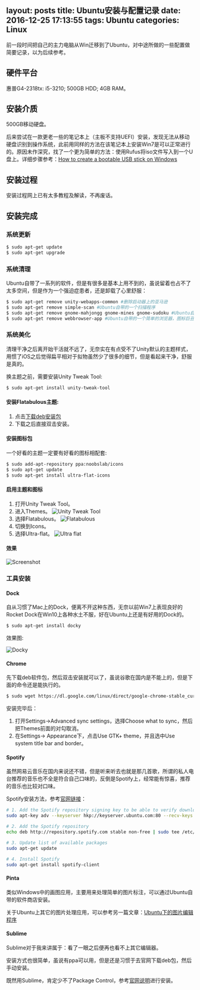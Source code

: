 layout: posts
title: Ubuntu安装与配置记录
date: 2016-12-25 17:13:55
tags: Ubuntu
categories: Linux
---

前一段时间把自己的主力电脑从Win迁移到了Ubuntu，对中途所做的一些配置做简要记录，以为后续参考。

## 硬件平台

惠普G4-2318tx: i5-3210; 500GB HDD; 4GB RAM。

## 安装介质

500GB移动硬盘。

后来尝试在一款更老一些的笔记本上（主板不支持UEFI）安装，发现无法从移动硬盘识别到操作系统，此前用同样的方法在该笔记本上安装Win7是可以正常进行的。原因未作深究，找了一个更为简单的方法：使用Rufus将iso文件写入到一个U盘上。详细步骤参考：[How to create a bootable USB stick on Windows](https://www.ubuntu.com/download/desktop/create-a-usb-stick-on-windows)

## 安装过程

安装过程网上已有太多教程及解读，不再废话。

## 安装完成

### 系统更新

```bash
$ sudo apt-get update
$ sudo apt-get upgrade
```

### 系统清理

Ubuntu自带了一系列的软件，但是有很多是基本上用不到的，虽说留着也占不了太多空间，但是作为一个强迫症患者，还是卸载了心里舒服：

```bash
$ sudo apt-get remove unity-webapps-common #删除启动器上的亚马逊
$ sudo apt-get remove simple-scan #Ubuntu自带的一个扫描程序
$ sudo apt-get remove gnome-mahjongg gnome-mines gnome-sudoku #Ubuntu自带的一些小游戏
$ sudo apt-get remove webbrowser-app #Ubuntu自带的一个简单的浏览器，图标巨丑，无奈这东西在安装Unity Tweak Tool的同时也会被装上
```

### 系统美化

清理干净之后离开始干活就不远了，无奈实在有点受不了Unity默认的主题样式，用惯了iOS之后觉得扁平相对于拟物虽然少了很多的细节，但是看起来干净，舒服是真的。

换主题之前，需要安装Unity Tweak Tool:
```bash
$ sudo apt-get install unity-tweak-tool
```

#### 安装Flatabulous主题:

1. 点击[下载deb安装包](https://github.com/anmoljagetia/Flatabulous/releases/download/16.04.1/Flatabulous-Theme.deb)
2. 下载之后直接双击安装。

#### 安装图标包

一个好看的主题一定要有好看的图标相配套:
```bash
$ sudo add-apt-repository ppa:noobslab/icons
$ sudo apt-get update
$ sudo apt-get install ultra-flat-icons
```

#### 启用主题和图标

1. 打开Unity Tweak Tool。
2. 进入Themes。
![Unity Tweak Tool](/images/unity-tweak-tool.png)
3. 选择Flatabulous。
![Flatabulous](/images/utt-theme.png)
4. 切换到Icons。
5. 选择Ultra-flat。
![Ultra flat](/images/utt-icons.png)

#### 效果

![Screenshot](/images/screenshot.png)

### 工具安装

#### Dock

自从习惯了Mac上的Dock，便离不开这种东西，无奈以前Win7上表现良好的Rocket Dock在Win10上各种水土不服，好在Ubuntu上还是有好用的Dock的。

```bash
$ sudo apt-get install docky
```

效果图:

![Docky](/images/docky.png)

#### Chrome

先下载deb软件包，然后双击安装就可以了，虽说谷歌在国内是不能上的，但是下面的命令还是能执行的。

```bash
$ sudo wget https://dl.google.com/linux/direct/google-chrome-stable_current_amd64.deb
```

安装完毕后：
1. 打开Settings->Advanced sync settings，选择Choose what to sync，然后把Themes前面的对勾取消。
2. 在Settings-> Appearance下，点击Use GTK+ theme，并且选中Use system title bar and border。


#### Spotify

虽然网易云音乐在国内来说还不错，但是听来听去也就是那几首歌，所谓的私人电台推荐的音乐也不全是符合自己口味的，反倒是Spotify上，经常能有惊喜，推荐的音乐也比较对口味。

Spotify安装方法，参考[官网链接](https://www.spotify.com/sg-en/download/linux/)：

```bash
# 1. Add the Spotify repository signing key to be able to verify downloaded packages
sudo apt-key adv --keyserver hkp://keyserver.ubuntu.com:80 --recv-keys BBEBDCB318AD50EC6865090613B00F1FD2C19886

# 2. Add the Spotify repository
echo deb http://repository.spotify.com stable non-free | sudo tee /etc/apt/sources.list.d/spotify.list

# 3. Update list of available packages
sudo apt-get update

# 4. Install Spotify
sudo apt-get install spotify-client
```

#### Pinta

类似Windows中的画图应用，主要用来处理简单的图片标注，可以通过Ubuntu自带的软件商店安装。

关于Ubuntu上其它的图片处理应用，可以参考另一篇文章：[Ubuntu下的图片编辑程序](http://kuyeduwu.github.io/2016/12/20/Image-Tools-On-Ubuntu/)

#### Sublime

Sublime对于我来讲属于：看了一眼之后便再也看不上其它编辑器。

安装方式也很简单，虽说有ppa可以用，但是还是习惯于去官网下载deb包，然后手动安装。

既然用Sublime，肯定少不了Package Control，参考[官网说明](https://packagecontrol.io/installation)进行安装。
